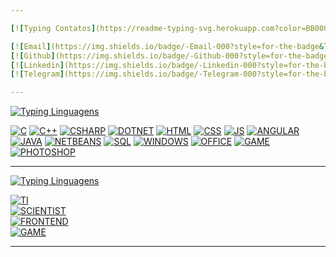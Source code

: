 ```yaml
---

[![Typing Contatos](https://readme-typing-svg.herokuapp.com?color=BB0000&lines=Contatos)]()

[![Email](https://img.shields.io/badge/-Email-000?style=for-the-badge&logo=Mailgun&logoColor=f00)](mailto:lucasrochafdd@hotmail.com)
[![Github](https://img.shields.io/badge/-Github-000?style=for-the-badge&logo=GIT&logoColor=f00)](https://github.com/lucassrp)
[![Linkedin](https://img.shields.io/badge/-Linkedin-000?style=for-the-badge&logo=LINKEDIN&logoColor=f00)](https://www.linkedin.com/in/lucas-rocha-2542a2161/)
[![Telegram](https://img.shields.io/badge/-Telegram-000?style=for-the-badge&logo=Minutemailer&logoColor=f00)](https://t.me/Lucas_SRP)

---
```


[![Typing Linguagens](https://readme-typing-svg.herokuapp.com?color=BB0000&lines=Linguagens%20e%20Tecnologias)]()

[![C](https://img.shields.io/badge/-SQL-000?style=for-the-badge&logo=C&logoColor=f00)]()
[![C++](https://img.shields.io/badge/-C++-000?style=for-the-badge&logo=cplusplus&logoColor=f00)]()
[![CSHARP](https://img.shields.io/badge/-C%23-000?style=for-the-badge&logo=CSHARP&logoColor=f00)]()
[![DOTNET](https://img.shields.io/badge/-.NET-000?style=for-the-badge&logo=.NET&logoColor=f00)]()
[![HTML](https://img.shields.io/badge/-HTML-000?style=for-the-badge&logo=HTML5&logoColor=f00)]()
[![CSS](https://img.shields.io/badge/-CSS-000?style=for-the-badge&logo=CSS3&logoColor=f00)]()
[![JS](https://img.shields.io/badge/-JAVASCRIPT-000?style=for-the-badge&logo=JAVASCRIPT&logoColor=f00)]()
[![ANGULAR](https://img.shields.io/badge/-ANGULAR%202.0-000?style=for-the-badge&logo=ANGULAR&logoColor=f00)]()
[![JAVA](https://img.shields.io/badge/-JAVA-000?style=for-the-badge&logo=ORACLE&logoColor=f00)]()
[![NETBEANS](https://img.shields.io/badge/-NET%20BEANS-000?style=for-the-badge&logo=Apache%20NetBeans%20IDE&logoColor=f00)]()
[![SQL](https://img.shields.io/badge/-SQL-000?style=for-the-badge&logo=postgresql&logoColor=f00)]()
[![WINDOWS](https://img.shields.io/badge/-WINDOWS-000?style=for-the-badge&logo=Microsoft&logoColor=f00)]()
[![OFFICE](https://img.shields.io/badge/-MICROSOFT%20OFFICE-000?style=for-the-badge&logo=Microsoft%20Office&logoColor=f00)]()
[![GAME](https://img.shields.io/badge/-Game%20design-000?style=for-the-badge&logo=Riot%20Games&logoColor=f00)]()
[![PHOTOSHOP](https://img.shields.io/badge/-Photoshop-000?style=for-the-badge&logo=Adobe%20Photoshop&logoColor=f00)]()

---

[![Typing Linguagens](https://readme-typing-svg.herokuapp.com?color=BB0000&lines=Experiência)]()

[![TI](https://img.shields.io/badge/-Suporte%20Técnico-000?style=for-the-badge&logo=Canonical&logoColor=f00)]()<br>
[![SCIENTIST](https://img.shields.io/badge/-Cientista%20da%20Computação-000?style=for-the-badge&logo=Canonical&logoColor=f00)]()<br>
[![FRONTEND](https://img.shields.io/badge/-FRONT--END%20PROTOTYPING-000?style=for-the-badge&logo=Canonical&logoColor=f00)]()<br>
[![GAME](https://img.shields.io/badge/-Game%20design-000?style=for-the-badge&logo=Canonical&logoColor=f00)]()<br>

---

<!--

Here are some ideas to get you started:

- 🔭 I’m currently working on ...
- 🌱 I’m currently learning ...
- 👯 I’m looking to collaborate on ...
- 🤔 I’m looking for help with ...
- 💬 Ask me about ...
- 📫 How to reach me: ...
- 😄 Pronouns: ...
- ⚡ Fun fact: ...
-->
